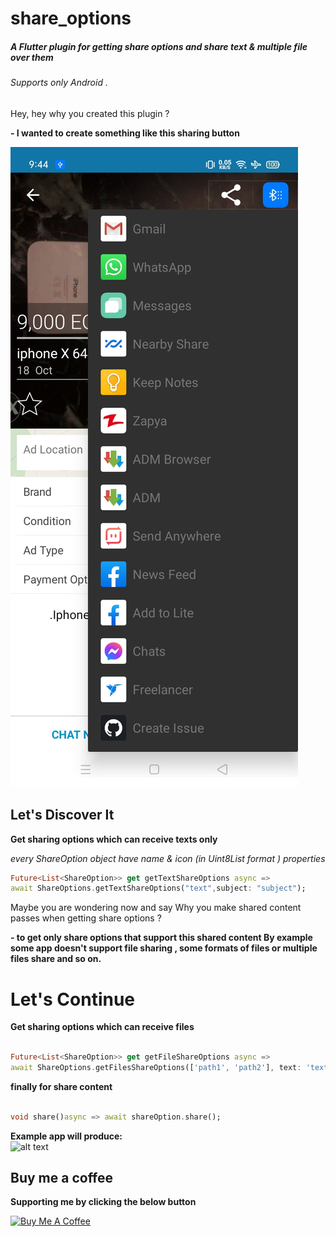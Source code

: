 # share_options 

##### A Flutter plugin for getting share options and share text & multiple file over them 

###### Supports only Android .


Hey, hey why you created this plugin ? 

**-  I wanted to create something like this sharing button**


![alt text](https://github.com/MoGaaber/share_options/blob/master/assets/screen_shot.jpg?raw=true)
## Let's Discover It


**Get sharing options which can receive texts only** 

_every ShareOption object have name & icon (in Uint8List format ) properties_


```dart
Future<List<ShareOption>> get getTextShareOptions async =>
await ShareOptions.getTextShareOptions("text",subject: "subject");
```

Maybe you are wondering now and say
Why you make shared content passes when getting share options ?

**- to get only share options that support this shared content 
By example some app doesn't support file sharing , some formats of files or multiple files share and so on.**    


# Let's Continue 

**Get sharing options which can receive files** 
  ```dart

Future<List<ShareOption>> get getFileShareOptions async =>
await ShareOptions.getFilesShareOptions(['path1', 'path2'], text: 'text',subject: 'subject');

```

 **finally for share content**  

```dart

void share()async => await shareOption.share();

```  

**Example app will produce:**  
![alt text](https://github.com/MoGaaber/share_options/blob/master/assets/example.gif?raw=true)


## Buy me a coffee 

**Supporting me by clicking the below button** 

<a href="https://www.buymeacoffee.com/mogaber" target="_blank"><img src="https://www.buymeacoffee.com/assets/img/custom_images/orange_img.png" alt="Buy Me A Coffee" style="height: auto !important;width: auto !important;" ></a>


 
